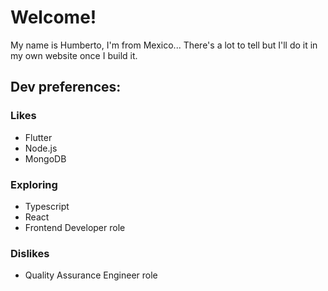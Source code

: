 # Welcome!
My name is Humberto, I'm from Mexico... There's a lot to tell but I'll do it in my own website once I build it.

## Dev preferences:
### Likes
- Flutter
- Node.js
- MongoDB
### Exploring
- Typescript
- React
- Frontend Developer role
### Dislikes
- Quality Assurance Engineer role
